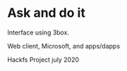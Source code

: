 # Ask and do it

Interface using 3box.

Web client, Microsoft, and apps/dapps

Hackfs Project july 2020
